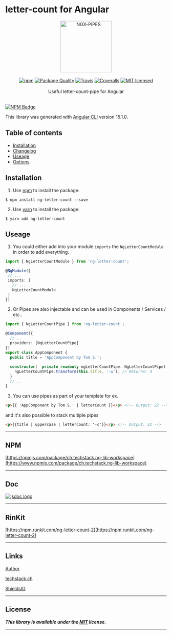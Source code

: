 # letter-count for Angular

<p align="center">
<img 
    src="https://www.thomas-schulte.de/images/letter-count-pipe.png" width="160" border="0" alt="NGX-PIPES">
<br/><br/>
<a href="https://www.npmjs.com/package/ng-letter-count-2"><img src="https://img.shields.io/npm/v/ng-letter-count-2.svg?style=flat-square" alt="npm"></a>
<a href="http://packagequality.com/#?package=ng-letter-count-2"><img src="https://npm.packagequality.com/shield/ng-letter-count-2.svg?style=flat-square" alt="Package Quality"></a>
<a href="https://travis-ci.com/thoschu/ng-lib-workspace"><img src="https://img.shields.io/travis/thoschu/ng-lib-workspace.svg?style=flat-square" alt="Travis"></a>
<a href="https://coveralls.io/github/thoschu/ng-lib-workspace?branch=main"><img src="https://img.shields.io/coveralls/thoschu/ng-lib-workspace.svg?style=flat-square" alt="Coveralls"></a>
<a href="https://github.com/thoschu/ng-lib-workspace/blob/master/LICENSE.md"><img src="https://img.shields.io/badge/license-MIT-blue.svg?style=flat-square" alt="MIT licensed"></a>
<br/><br/>
 Useful letter-count-pipe for Angular
<br/><br/>
</p>

[![NPM Badge](https://nodei.co/npm/ng-letter-count.png?downloads=true)](https://www.npmjs.com/package/ng-letter-count-2)

This library was generated with [Angular CLI](https://github.com/angular/angular-cli) version 15.1.0.

## Table of contents

- [Installation](#installation)
- [Changelog](CHANGELOG.md)
- [Useage](#useage)
- [Options](https://www.npmjs.com/package/letter-count)

## Installation

1. Use [npm](https://www.npmjs.com/) to install the package:

```terminal
$ npm install ng-letter-count --save 
```

2. Use [yarn](https://yarnpkg.com/) to install the package:

```terminal
$ yarn add ng-letter-count
```

## Useage

1. You could either add into your module `imports` the `NgLetterCountModule` in order to add everything.

  ```typescript
  import { NgLetterCountModule } from 'ng-letter-count';
  
  @NgModule({
   // ...
   imports: [
     // ...
     NgLetterCountModule
   ]
  })
  ```

2. Or Pipes are also injectable and can be used in Components / Services / etc..

  ```typescript  
  import { NgLetterCountPipe } from 'ng-letter-count';

  @Component({
    // ..
    providers: [NgLetterCountPipe]
  })
  export class AppComponent {
    public title = 'AppComponent by Tom S.';
    
    constructor(  private readonly ngLetterCountPipe: NgLetterCountPipe) {
      ngLetterCountPipe.transform(this.title, '-w'); // Returns: 4
    }
    // ..
  }
  ```

3. You can use pipes as part of your template for ex.

```html
<p>{{ 'AppComponent by Tom S.' | letterCount }}</p> <!-- Output: 22 -->
```

and it's also possible to stack multiple pipes

```html
<p>{{title | uppercase | letterCount: '-c'}}</p> <!-- Output: 22 -->
```
***

## NPM

[https://npmjs.com/package/ch.techstack.ng-lib-workspace](https://www.npmjs.com/package/ch.techstack.ng-lib-workspace)

***

## Doc

[![jsdoc logo](https://www.thomas-schulte.de/images/jsdoc.jpg "JSDoc")](https://techstack.ch/)

***

## RinKit

[https://npm.runkit.com/ng-letter-count-2](https://npm.runkit.com/ng-letter-count-2)

***

## Links

[Author](https://thomas-schulte.de)

[techstack.ch](https://techstack.ch/)

[ShieldsIO](https://shields.io)

***

## License

***This library is available under the [MIT](https://mths.be/mit) license.***

---

